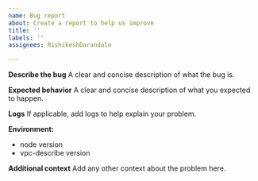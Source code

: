 ```yaml
---
name: Bug report
about: Create a report to help us improve
title: ''
labels: ''
assignees: RishikeshDarandale

---
```


**Describe the bug**
A clear and concise description of what the bug is.

**Expected behavior**
A clear and concise description of what you expected to happen.

**Logs**
If applicable, add logs to help explain your problem.

**Environment:**
 - node version
 - vpc-describe version

**Additional context**
Add any other context about the problem here.
